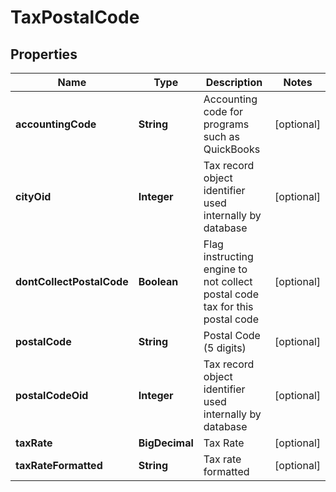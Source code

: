 

# TaxPostalCode


## Properties

| Name | Type | Description | Notes |
|------------ | ------------- | ------------- | -------------|
|**accountingCode** | **String** | Accounting code for programs such as QuickBooks |  [optional] |
|**cityOid** | **Integer** | Tax record object identifier used internally by database |  [optional] |
|**dontCollectPostalCode** | **Boolean** | Flag instructing engine to not collect postal code tax for this postal code |  [optional] |
|**postalCode** | **String** | Postal Code (5 digits) |  [optional] |
|**postalCodeOid** | **Integer** | Tax record object identifier used internally by database |  [optional] |
|**taxRate** | **BigDecimal** | Tax Rate |  [optional] |
|**taxRateFormatted** | **String** | Tax rate formatted |  [optional] |




